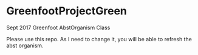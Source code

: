# GreenfootProjectGreen
Sept 2017 Greenfoot AbstOrganism Class

Please use this repo.  As I need to change it, you will be able to refresh the abst organism.
